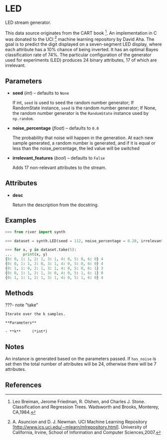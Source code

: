 # LED

LED stream generator.

This data source originates from the CART book [^1]. An implementation in C was donated to the UCI [^2] machine learning repository by David Aha. The goal is to predict the digit displayed on a seven-segment LED display, where each attribute has a 10% chance of being inverted. It has an optimal Bayes classification rate of 74%. The particular configuration of the generator used for experiments (LED) produces 24 binary attributes, 17 of which are irrelevant.

## Parameters

- **seed** (*int*) – defaults to `None`

    If int, `seed` is used to seed the random number generator; If RandomState instance, `seed` is the random number generator; If None, the random number generator is the `RandomState` instance used by `np.random`.

- **noise_percentage** (*float*) – defaults to `0.0`

    The probability that noise will happen in the generation. At each new sample generated, a random number is generated, and if it is equal or less than the noise_percentage, the led value  will be switched

- **irrelevant_features** (*bool*) – defaults to `False`

    Adds 17 non-relevant attributes to the stream.


## Attributes

- **desc**

    Return the description from the docstring.


## Examples

```python
>>> from river import synth

>>> dataset = synth.LED(seed = 112, noise_percentage = 0.28, irrelevant_features= False)

>>> for x, y in dataset.take(5):
...     print(x, y)
{0: 0, 1: 1, 2: 1, 3: 1, 4: 0, 5: 0, 6: 0} 4
{0: 0, 1: 1, 2: 0, 3: 1, 4: 0, 5: 0, 6: 0} 4
{0: 1, 1: 0, 2: 1, 3: 1, 4: 0, 5: 0, 6: 1} 3
{0: 0, 1: 1, 2: 1, 3: 0, 4: 0, 5: 1, 6: 1} 0
{0: 1, 1: 1, 2: 1, 3: 1, 4: 0, 5: 1, 6: 0} 4
```

## Methods

???- note "take"

    Iterate over the k samples.

    **Parameters**

    - **k**     (*int*)    
    
## Notes

An instance is generated based on the parameters passed. If `has_noise`
is set then the total number of attributes will be 24, otherwise there will
be 7 attributes.

## References

[^1]: Leo Breiman, Jerome Friedman, R. Olshen, and Charles J. Stone.
      Classification and Regression Trees. Wadsworth and Brooks,
      Monterey, CA,1984.

[^2]: A. Asuncion and D. J. Newman. UCI Machine Learning Repository
      [http://www.ics.uci.edu/∼mlearn/mlrepository.html].
      University of California, Irvine, School of Information and
      Computer Sciences,2007.

